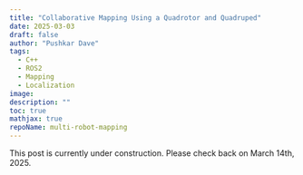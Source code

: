 ```yaml
---
title: "Collaborative Mapping Using a Quadrotor and Quadruped"
date: 2025-03-03
draft: false
author: "Pushkar Dave"
tags:
  - C++
  - ROS2
  - Mapping
  - Localization
image: 
description: ""
toc: true
mathjax: true
repoName: multi-robot-mapping
---
```

This post is currently under construction. Please check back on March 14th, 2025.